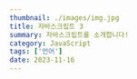 ```yaml
---
thumbnail: ./images/img.jpg
title: 자바스크립트 3
summary: 자바스크립트를 소개합니다!
category: JavaScript
tags: ['언어']
date: 2023-11-16
---
```

